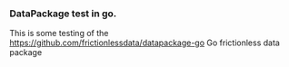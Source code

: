 ### DataPackage test in go.

This is some testing of the https://github.com/frictionlessdata/datapackage-go Go frictionless data package

